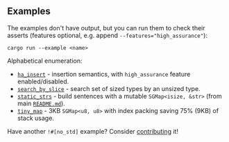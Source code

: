 ## Examples

The examples don't have output, but you can run them to check their asserts (features optional, e.g. append `--features="high_assurance"`):

```
cargo run --example <name>
```

Alphabetical enumeration:

* [`ha_insert`](./ha_insert.rs) - insertion semantics, with `high_assurance` feature enabled/disabled.
* [`search_by_slice`](./search_by_slice.rs) - search set of sized types by an unsized type.
* [`static_strs`](./static_strs.rs) - build sentences with a mutable `SGMap<isize, &str>` (from main [`README.md`](../README.md)).
* [`tiny_map`](./tiny_map.rs) - 3KB `SGMap<u8, u8>` with index packing saving 75% (9KB) of stack usage.

Have another `!#[no_std]` example?
Consider [contributing](https://github.com/tnballo/scapegoat/pulls) it!